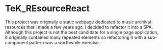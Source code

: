 # TeK_REsourceReact

This project was originally a static webpage dedicated to music archival resources that I made a few years ago. I decided to refactor it into a SPA. Although this project is not the best candidate for a single page application, it originally contained many repeated elements so refactoring it with a sub-component pattern was a worthwhile exercise.
